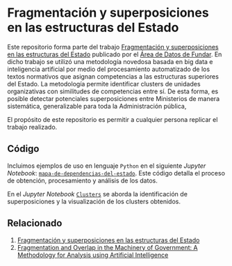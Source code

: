 # Fragmentación y superposiciones en las estructuras del Estado

Este repositorio forma parte del trabajo [Fragmentación y superposiciones en las estructuras del Estado](https://fund.ar/publicacion/fragmentacion-y-superposiciones-en-las-estructuras-del-estado/) publicado por el [Área de Datos de Fundar](https://fund.ar/area/datos/). En dicho trabajo se utilizó una metodología novedosa basada en big data e inteligencia artificial por medio del procesamiento automatizado de los textos normativos que asignan competencias a las estructuras superiores del Estado. La metodología permite identificar clusters de unidades organizativas con similitudes de competencias entre sí. De esta forma, es posible detectar potenciales superposiciones entre Ministerios de manera sistemática, generalizable para toda la Administración pública,

El propósito de este repositorio es permitir a cualquier persona replicar el trabajo realizado. 

## Código 

Incluimos ejemplos de uso en lenguaje `Python` en el siguiente _Jupyter Notebook_: [`mapa-de-dependencias-del-estado`](https://github.com/datos-Fundar/fragmentacion_en_el_estado/blob/main/mapa-de-dependencias-del-estado.ipynb). Este código detalla el proceso de obtención, procesamiento y análisis de los datos.

En el _Jupyter Notebook_ [`Clusters`](https://github.com/datos-Fundar/fragmentacion_en_el_estado/blob/main/Clusters.ipynb) se aborda la identificación de superposiciones y la visualización de los clusters obtenidos.

## Relacionado

1. [Fragmentación y superposiciones en las estructuras del Estado](https://fund.ar/publicacion/fragmentacion-y-superposiciones-en-las-estructuras-del-estado/)
2. [Fragmentation and Overlap in the Machinery of Government: A Methodology for Analysis using Artificial Intelligence](https://fund.ar/en/publicacion/fragmentation-and-overlap-in-the-machinery-of-government-a-methodology-for-analysis-using-artificial-intelligence/)
